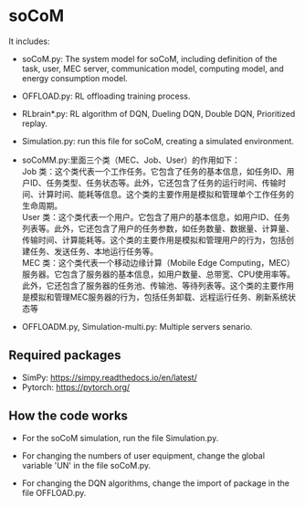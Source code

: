 # soCoM

It includes:

- soCoM.py: The system model for soCoM, including definition of the task, user, MEC server, communication model, computing model, and energy consumption model.

- OFFLOAD.py: RL offloading training process.

- RLbrain*.py: RL algorithm of DQN, Dueling DQN, Double DQN, Prioritized replay.

- Simulation.py: run this file for soCoM, creating a simulated environment.

- soCoMM.py:里面三个类（MEC、Job、User）的作用如下：  
Job 类：这个类代表一个工作任务。它包含了任务的基本信息，如任务ID、用户ID、任务类型、任务状态等。此外，它还包含了任务的运行时间、传输时间、计算时间、能耗等信息。这个类的主要作用是模拟和管理单个工作任务的生命周期。  
User 类：这个类代表一个用户。它包含了用户的基本信息，如用户ID、任务列表等。此外，它还包含了用户的任务参数，如任务数量、数据量、计算量、传输时间、计算能耗等。这个类的主要作用是模拟和管理用户的行为，包括创建任务、发送任务、本地运行任务等。  
MEC 类：这个类代表一个移动边缘计算（Mobile Edge Computing，MEC）服务器。它包含了服务器的基本信息，如用户数量、总带宽、CPU使用率等。此外，它还包含了服务器的任务池、传输池、等待列表等。这个类的主要作用是模拟和管理MEC服务器的行为，包括任务卸载、远程运行任务、刷新系统状态等
- OFFLOADM.py, Simulation-multi.py: Multiple servers senario.

## Required packages
- SimPy:  https://simpy.readthedocs.io/en/latest/
- Pytorch: https://pytorch.org/

## How the code works
- For the soCoM simulation, run the file Simulation.py.

- For changing the numbers of user equipment, change the global variable 'UN' in the file soCoM.py.

- For changing the DQN algorithms, change the import of package in the file OFFLOAD.py.


